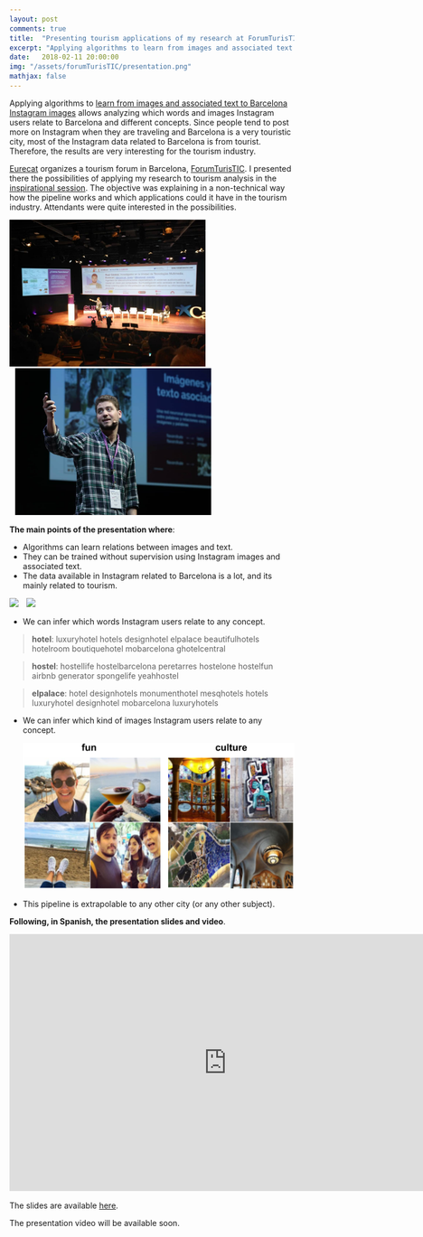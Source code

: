 ```yaml
---
layout: post
comments: true
title:  "Presenting tourism applications of my research at ForumTurisTIC"
excerpt: "Applying algorithms to learn from images and associated text to Barcelona Instagram images lead to interesting results for the tourism industry, which I presented in ForumTurisTIC."
date:   2018-02-11 20:00:00
img: "/assets/forumTurisTIC/presentation.png"
mathjax: false
---
```


Applying algorithms to [learn from images and associated text to Barcelona Instagram images](https://gombru.github.io/2018/01/12/insta_barcelona/) allows analyzing which words and images Instagram users relate to Barcelona and different concepts. Since people tend to post more on Instagram when they are traveling and Barcelona is a very touristic city, most of the Instagram data related to Barcelona is from tourist. Therefore, the results are very interesting for the tourism industry.   

[Eurecat](https://eurecat.org/) organizes a tourism forum in Barcelona, [ForumTurisTIC](https://www.forumturistic.com/). I presented there the possibilities of applying my research to tourism analysis in the [inspirational session](https://www.forumturistic.com/ponentes/raul-gomez-eurecat/). The objective was explaining in a non-technical way how the pipeline works and which applications could it have in the tourism industry. Attendants were quite interested in the possibilities.

<div class="imgcap">
	<div style="display:inline-block">
	<img src="/assets/forumTurisTIC/presentation_1.jpg" height="260">
	</div>
	<div style="display:inline-block; margin-left: 10px;">
	<img src="/assets/forumTurisTIC/presentation_2.jpg" height="260">
	</div>
</div>


**The main points of the presentation where**:

 - Algorithms can learn relations between images and text.
 - They can be trained without supervision using Instagram images and associated text.
 - The data available in Instagram related to Barcelona is a lot, and its mainly related to tourism.    

<div class="imgcap">
	<div style="display:inline-block">
	<img src="/assets/forumTurisTIC/instagram_post.jpg" height="260">
	</div>
	<div style="display:inline-block; margin-left: 10px;">
	<img src="/assets/forumTurisTIC/languages.jpg" height="260">
	</div>
</div>    


 - We can infer which words Instagram users relate to any concept.

> **hotel**: luxuryhotel hotels designhotel elpalace beautifulhotels hotelroom boutiquehotel mobarcelona ghotelcentral   

> **hostel**:	hostellife hostelbarcelona peretarres hostelone hostelfun airbnb generator spongelife yeahhostel   

> **elpalace**: 		hotel designhotels monumenthotel mesqhotels hotels luxuryhotel designhotel mobarcelona luxuryhotels   

 - We can infer which kind of images Instagram users relate to any concept.    

	<div class="imgcap">
	<img src="/assets/forumTurisTIC/im_results.png" height="260">
	</div>

 - This pipeline is extrapolable to any other city (or any other subject).    

**Following, in Spanish, the presentation slides and video**.

<iframe src="https://docs.google.com/presentation/d/e/2PACX-1vQRevpxy_lU5zeacOgbi9qpzgTny8q9ppiIzCCZEx_aGMkQi-8ywt7Rg92OekBdYeEzldCATopj0GNC/embed?start=false&loop=false&delayms=3000" frameborder="0" width="768" height="455" allowfullscreen="true" mozallowfullscreen="true" webkitallowfullscreen="true"></iframe>

The slides are available [here](https://docs.google.com/presentation/d/1z-BmhiaB5UC7vhCTkENtiH3NsaYEhise2WEWnfHw1_0/edit?usp=sharing).

The presentation video will be available soon.
 
 







